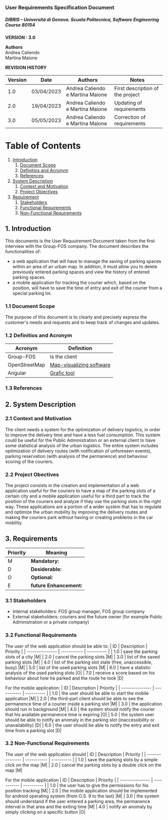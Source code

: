 
### User Requirements Specification Document
##### DIBRIS – Università di Genova. Scuola Politecnica, Software Engineering Course 80154


**VERSION : 3.0**

**Authors**  
Andrea Caliendo  
Martina Maione

**REVISION HISTORY**

| Version    | Date        | Authors      | Notes        |
| ----------- | ----------- | ----------- | ----------- |
| 1.0 | 03/04/2023 |Andrea Caliendo e Martina Maione | First description of the project |
| 2.0 | 19/04/2023 |Andrea Caliendo e Martina Maione | Updating of requirements |
| 3.0 | 05/05/2023 |Andrea Caliendo e Martina Maione | Correction of requirements |


# Table of Contents

1. [Introduction](#p1)
	1. [Document Scope](#sp1.1)
	2. [Definitios and Acronym](#sp1.2) 
	3. [References](#sp1.3)
2. [System Description](#p2)
	1. [Context and Motivation](#sp2.1)
	2. [Project Objectives](#sp2.2)
3. [Requirement](#p3)
 	1. [Stakeholders](#sp3.1)
 	2. [Functional Requirements](#sp3.2)
 	3. [Non-Functional Requirements](#sp3.3)
  
  

<a name="p1"></a>

## 1. Introduction
<a name="sp1.1"></a>
This documents is the User Requuirement Document taken from the first interview with the Group-FOS company. The document describes the functionalities of:
- a web application that will have to manage the saving of parking spaces within an area of an urban map. In addition, it must allow you to delete previously entered parking spaces and view the history of entered parking spaces.
- a mobile application for tracking the courier which, based on the position, will have to save the time of entry and exit of the courier from a special parking lot.

### 1.1 Document Scope
The purpose of this document is to clearly and precisely express the customer's needs and requests and to keep track of changes and updates.

<a name="sp1.2"></a>

### 1.2 Definitios and Acronym


| Acronym				| Definition | 
| ------------------------------------- | ----------- | 
| Group-FOS                                  | Is the client |
| OpenStreetMap                          | [Map-visualizing software](https://www.openstreetmap.org/#map=6/42.088/12.564)|
|Angular                              | [Grafic tool](https://angular.io)|


<a name="sp1.3"></a>

### 1.3 References 

<a name="p2"></a>

## 2. System Description
<a name="sp2.15"></a>

### 2.1 Context and Motivation

<a name="sp2.2"></a>

The client needs a system for the optimization of delivery logistics, in order to improve the delivery time and have a less fuel consumption. This system could be useful for the Public Administration or an external client to have some statistical analysis of the urban logistics. 
The entire system includes optimization of delivery routes (with notification of unforeseen events), parking reservation (with analysis of the permanence) and behaviour scoring of the couriers. 

### 2.2 Project Obectives 

<a name="p3"></a>

The project consists in the creation and implementation of a web application useful for the couriers to have a map of the parking slots of a certain city and a mobile application useful for a third part to track the position of the couriers and analyze if they use the parking slots in the right way. These applications are a portion of a wider system that has to regulate and optimize the urban mobility by improving the delivery routes and making the couriers park without having or creating problems in the car mobility.
## 3. Requirements

| Priority | Meaning | 
| --------------- | ----------- | 
| M | **Mandatory:**   |
| D | **Desiderable:** |
| O | **Optional:**    |
| E | **future Enhancement:** |

<a name="sp3.1"></a>
### 3.1 Stakeholders

<a name="sp3.2"></a>

- Internal stakeholders: FOS group manager, FOS group company
- External stakeholders: couriers and the future owner (for example Public Administration or a private company)

### 3.2 Functional Requirements 
The user of the web application should be able to:
| ID | Description | Priority |
| --------------- | ----------- | ---------- | 
| 1.0 |  save the parking slots of a city |M|
| 2.0 |  cancel the parking slots |M|
| 3.0 |  list of the saved parking slots |M|
| 4.0 |  list of the parking slot state (free, unaccessible, busy) |M|
| 5.0 |  list of the used parking slots |M|
| 6.0 |  have a statistic analysis of the used parking slots |O|
| 7.0 |  receive a score based on his behaviour about how he parked and the route he took |D|

For the mobile application:
| ID | Description | Priority |
| --------------- | ----------- | ---------- | 
| 1.0 |  the user should be able to start the mobile application |M|
| 2.0 |  the third-part client should be able to see the permanence time of a courier inside a parking slot |M|
| 3.0 |  the application should run in background |M|
| 4.0 |  the system should notify the courier that his available permanence time is expiring |O|
| 5.0 |  the system user should be able to notify an anomaly in the parking slot (inaccessibility or unavailability) |D|
| 6.0 |  the user should be able to notify the entry and exit time from a parking slot |D|
<a name="sp3.3"></a>

### 3.2 Non-Functional Requirements 
The user of the web application should
| ID | Description | Priority |
| --------------- | ----------- | ---------- | 
| 1.0 | save the parking slots by a simple click on the map |M|
| 2.0 | cancel the parking slots by a double click on the map |M|

For the mobile application
| ID | Description | Priority |
| --------------- | ----------- | ---------- | 
| 1.0 | the user has to give the permissions for his position tracking |M|
| 2.0 | the mobile application should be implemented for android operating system (from O.S. 9 to the last) |M|
| 3.0 | the system should understand if the user entered a parking area, the permanence interval in that area and the exiting time  |M|
| 4.0 | notify an anomaly by simply clicking on a specific button  |O|

